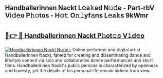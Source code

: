 ## Handballerinnen Nackt L𝚎a𝚔ed N𝚞𝚍e - Part-rbV Vi𝚍𝚎o P𝚑𝚘tos - H𝚘𝚝 O𝚗𝚕yf𝚊ns L𝚎a𝚔s 9kWmr

# <h2><a href="http://kf3z0xg.oniu.top/?m=Handballerinnen+Nackt">🔗👉 🔴 Handballerinnen Nackt P𝚑ot𝚘𝚜 V𝚒d𝚎o</a></h2>

[![Handballerinnen Nackt Nu𝚍e𝚜](https://i.imgur.com/0qMVB7G.gif)](http://kf3z0xg.oniu.top/?m=Handballerinnen+Nackt)
Online performer and digital artist Handballerinnen Nackt, famed for creating and disseminating dance and lifestyle content via solo and collaborative dance performances and short films. Handballerinnen Nackt's public persona is characterized by openness and honesty, yet the details of his personal life remain hidden from view.  
